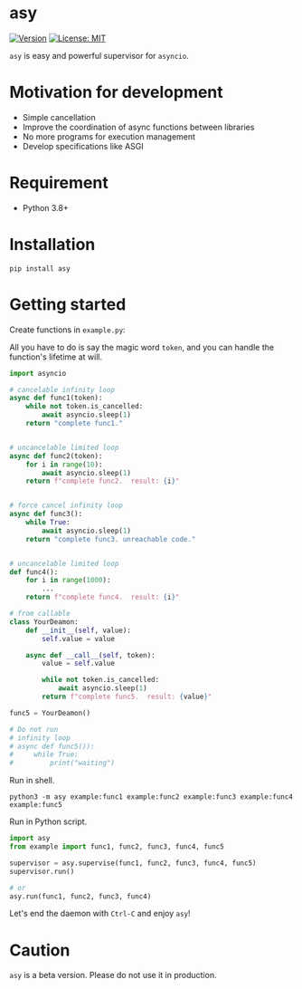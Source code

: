 # asy
[![Version](https://img.shields.io/pypi/v/asy)](https://pypi.org/project/asy)
[![License: MIT](https://img.shields.io/badge/license-MIT-yellow.svg)](https://opensource.org/licenses/MIT)

`asy` is easy and powerful supervisor for `asyncio`.

# Motivation for development

- Simple cancellation
- Improve the coordination of async functions between libraries
- No more programs for execution management
- Develop specifications like ASGI

# Requirement

- Python 3.8+

# Installation

``` shell
pip install asy
```

# Getting started

Create functions in `example.py`:

All you have to do is say the magic word `token`, and you can handle the function's lifetime at will.

``` python
import asyncio

# cancelable infinity loop
async def func1(token):
    while not token.is_cancelled:
        await asyncio.sleep(1)
    return "complete func1."


# uncancelable limited loop
async def func2(token):
    for i in range(10):
        await asyncio.sleep(1)
    return f"complete func2.  result: {i}"


# force cancel infinity loop
async def func3():
    while True:
        await asyncio.sleep(1)
    return "complete func3. unreachable code."


# uncancelable limited loop
def func4():
    for i in range(1000):
        ...
    return f"complete func4.  result: {i}"

# from callable
class YourDeamon:
    def __init__(self, value):
        self.value = value

    async def __call__(self, token):
        value = self.value

        while not token.is_cancelled:
            await asyncio.sleep(1)
        return f"complete func5.  result: {value}"

func5 = YourDeamon()

# Do not run
# infinity loop
# async def func5()):
#     while True:
#         print("waiting")
```

Run in shell.

``` shell
python3 -m asy example:func1 example:func2 example:func3 example:func4 example:func5
```

Run in Python script.

``` python
import asy
from example import func1, func2, func3, func4, func5

supervisor = asy.supervise(func1, func2, func3, func4, func5)
supervisor.run()

# or
asy.run(func1, func2, func3, func4)
```


Let's end the daemon with `Ctrl-C` and enjoy `asy`!

# Caution
`asy` is a beta version. Please do not use it in production.

